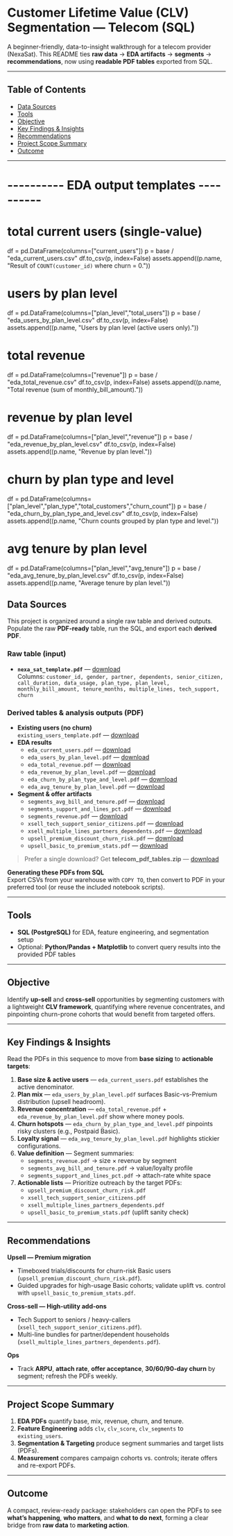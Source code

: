 # Customer Lifetime Value (CLV) Segmentation — Telecom (SQL)

A beginner-friendly, data-to-insight walkthrough for a telecom provider (NexaSat). This README ties **raw data** → **EDA artifacts** → **segments** → **recommendations**, now using **readable PDF tables** exported from SQL.

---

## Table of Contents
- [Data Sources](#data-sources)
- [Tools](#tools)
- [Objective](#objective)
- [Key Findings & Insights](#key-findings--insights)
- [Recommendations](#recommendations)
- [Project Scope Summary](#project-scope-summary)
- [Outcome](#outcome)

---

# ---------- EDA output templates ----------
# total current users (single-value)
df = pd.DataFrame(columns=["current_users"])
p = base / "eda_current_users.csv"
df.to_csv(p, index=False)
assets.append((p.name, "Result of `COUNT(customer_id)` where churn = 0."))

# users by plan level
df = pd.DataFrame(columns=["plan_level","total_users"])
p = base / "eda_users_by_plan_level.csv"
df.to_csv(p, index=False)
assets.append((p.name, "Users by plan level (active users only)."))

# total revenue
df = pd.DataFrame(columns=["revenue"])
p = base / "eda_total_revenue.csv"
df.to_csv(p, index=False)
assets.append((p.name, "Total revenue (sum of monthly_bill_amount)."))

# revenue by plan level
df = pd.DataFrame(columns=["plan_level","revenue"])
p = base / "eda_revenue_by_plan_level.csv"
df.to_csv(p, index=False)
assets.append((p.name, "Revenue by plan level."))

# churn by plan type and level
df = pd.DataFrame(columns=["plan_level","plan_type","total_customers","churn_count"])
p = base / "eda_churn_by_plan_type_and_level.csv"
df.to_csv(p, index=False)
assets.append((p.name, "Churn counts grouped by plan type and level."))

# avg tenure by plan level
df = pd.DataFrame(columns=["plan_level","avg_tenure"])
p = base / "eda_avg_tenure_by_plan_level.csv"
df.to_csv(p, index=False)
assets.append((p.name, "Average tenure by plan level."))

## Data Sources

This project is organized around a single raw table and derived outputs. Populate the raw **PDF-ready** table, run the SQL, and export each **derived PDF**.

### Raw table (input)
- **`nexa_sat_template.pdf`** — [download](sandbox:/mnt/data/nexa_sat_template.pdf)  
  Columns: `customer_id, gender, partner, dependents, senior_citizen, call_duration, data_usage, plan_type, plan_level, monthly_bill_amount, tenure_months, multiple_lines, tech_support, churn`


### Derived tables & analysis outputs (PDF)
- **Existing users (no churn)**  
  `existing_users_template.pdf` — [download](sandbox:/mnt/data/existing_users_template.pdf)
- **EDA results**
  - `eda_current_users.pdf` — [download](sandbox:/mnt/data/eda_current_users.pdf)
  - `eda_users_by_plan_level.pdf` — [download](sandbox:/mnt/data/eda_users_by_plan_level.pdf)
  - `eda_total_revenue.pdf` — [download](sandbox:/mnt/data/eda_total_revenue.pdf)
  - `eda_revenue_by_plan_level.pdf` — [download](sandbox:/mnt/data/eda_revenue_by_plan_level.pdf)
  - `eda_churn_by_plan_type_and_level.pdf` — [download](sandbox:/mnt/data/eda_churn_by_plan_type_and_level.pdf)
  - `eda_avg_tenure_by_plan_level.pdf` — [download](sandbox:/mnt/data/eda_avg_tenure_by_plan_level.pdf)
- **Segment & offer artifacts**
  - `segments_avg_bill_and_tenure.pdf` — [download](sandbox:/mnt/data/segments_avg_bill_and_tenure.pdf)
  - `segments_support_and_lines_pct.pdf` — [download](sandbox:/mnt/data/segments_support_and_lines_pct.pdf)
  - `segments_revenue.pdf` — [download](sandbox:/mnt/data/segments_revenue.pdf)
  - `xsell_tech_support_senior_citizens.pdf` — [download](sandbox:/mnt/data/xsell_tech_support_senior_citizens.pdf)
  - `xsell_multiple_lines_partners_dependents.pdf` — [download](sandbox:/mnt/data/xsell_multiple_lines_partners_dependents.pdf)
  - `upsell_premium_discount_churn_risk.pdf` — [download](sandbox:/mnt/data/upsell_premium_discount_churn_risk.pdf)
  - `upsell_basic_to_premium_stats.pdf` — [download](sandbox:/mnt/data/upsell_basic_to_premium_stats.pdf)

> Prefer a single download? Get **telecom_pdf_tables.zip** — [download](sandbox:/mnt/data/telecom_pdf_tables.zip)

**Generating these PDFs from SQL**  
Export CSVs from your warehouse with `COPY TO`, then convert to PDF in your preferred tool (or reuse the included notebook scripts).

---

## Tools

- **SQL (PostgreSQL)** for EDA, feature engineering, and segmentation setup  
- Optional: **Python/Pandas + Matplotlib** to convert query results into the provided PDF tables

---

## Objective

Identify **up-sell** and **cross-sell** opportunities by segmenting customers with a lightweight **CLV framework**, quantifying where revenue concentrates, and pinpointing churn-prone cohorts that would benefit from targeted offers.

---

## Key Findings & Insights

Read the PDFs in this sequence to move from **base sizing** to **actionable targets**:

1. **Base size & active users** — `eda_current_users.pdf` establishes the active denominator.
2. **Plan mix** — `eda_users_by_plan_level.pdf` surfaces Basic-vs-Premium distribution (upsell headroom).
3. **Revenue concentration** — `eda_total_revenue.pdf` + `eda_revenue_by_plan_level.pdf` show where money pools.
4. **Churn hotspots** — `eda_churn_by_plan_type_and_level.pdf` pinpoints risky clusters (e.g., Postpaid Basic).
5. **Loyalty signal** — `eda_avg_tenure_by_plan_level.pdf` highlights stickier configurations.
6. **Value definition** — Segment summaries:
   - `segments_revenue.pdf` → size × revenue by segment
   - `segments_avg_bill_and_tenure.pdf` → value/loyalty profile
   - `segments_support_and_lines_pct.pdf` → attach-rate white space
7. **Actionable lists** — Prioritize outreach by the target PDFs:
   - `upsell_premium_discount_churn_risk.pdf`
   - `xsell_tech_support_senior_citizens.pdf`
   - `xsell_multiple_lines_partners_dependents.pdf`
   - `upsell_basic_to_premium_stats.pdf` (uplift sanity check)

---

## Recommendations

**Upsell — Premium migration**
- Timeboxed trials/discounts for churn-risk Basic users (`upsell_premium_discount_churn_risk.pdf`).
- Guided upgrades for high-usage Basic cohorts; validate uplift vs. control with `upsell_basic_to_premium_stats.pdf`.

**Cross-sell — High-utility add-ons**
- Tech Support to seniors / heavy-callers (`xsell_tech_support_senior_citizens.pdf`).
- Multi-line bundles for partner/dependent households (`xsell_multiple_lines_partners_dependents.pdf`).

**Ops**
- Track **ARPU**, **attach rate**, **offer acceptance**, **30/60/90-day churn** by segment; refresh the PDFs weekly.

---

## Project Scope Summary

1. **EDA PDFs** quantify base, mix, revenue, churn, and tenure.
2. **Feature Engineering** adds `clv`, `clv_score`, `clv_segments` to `existing_users`.
3. **Segmentation & Targeting** produce segment summaries and target lists (PDFs).
4. **Measurement** compares campaign cohorts vs. controls; iterate offers and re-export PDFs.

---

## Outcome

A compact, review-ready package: stakeholders can open the PDFs to see **what’s happening**, **who matters**, and **what to do next**, forming a clear bridge from **raw data** to **marketing action**.

